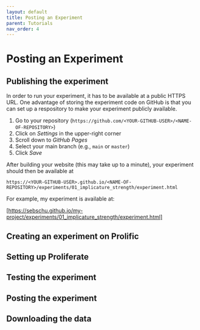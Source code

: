 ```yaml
---
layout: default
title: Posting an Experiment
parent: Tutorials
nav_order: 4
---
```


# Posting an Experiment

## Publishing the experiment

In order to run your experiment, it has to be available at a public HTTPS URL. One advantage of storing the experiment code on GitHub is that you can set up a respository to make your experiment publicly available.

1. Go to your repository (`https://github.com/<YOUR-GITHUB-USER>/<NAME-OF-REPOSITORY>`)
2. Click on _Settings_ in the upper-right corner
3. Scroll down to _GitHub Pages_
4. Select your main branch (e.g., `main` or `master`)
5. Click _Save_

After building your website (this may take up to a minute), your experiment should then be available at

`https://<YOUR-GITHUB-USER>.github.io/<NAME-OF-REPOSITORY>/experiments/01_implicature_strength/experiment.html`

For example, my experiment is available at:

[https://sebschu.github.io/my-project/experiments/01_implicature_strength/experiment.html]

## Creating an experiment on Prolific

## Setting up Proliferate

## Testing the experiment

## Posting the experiment

## Downloading the data

